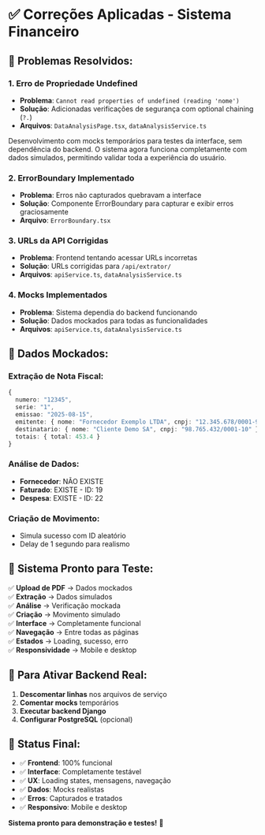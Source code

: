 # ✅ Correções Aplicadas - Sistema Financeiro

## 🐛 **Problemas Resolvidos:**

### 1. **Erro de Propriedade Undefined**
- **Problema**: `Cannot read properties of undefined (reading 'nome')`
- **Solução**: Adicionadas verificações de segurança com optional chaining (`?.`)
- **Arquivos**: `DataAnalysisPage.tsx`, `dataAnalysisService.ts`

Desenvolvimento com mocks temporários para testes da interface, sem dependência do backend. O sistema agora funciona completamente com dados simulados, permitindo validar toda a experiência do usuário.

### 2. **ErrorBoundary Implementado**
- **Problema**: Erros não capturados quebravam a interface
- **Solução**: Componente ErrorBoundary para capturar e exibir erros graciosamente
- **Arquivo**: `ErrorBoundary.tsx`

### 3. **URLs da API Corrigidas**
- **Problema**: Frontend tentando acessar URLs incorretas
- **Solução**: URLs corrigidas para `/api/extrator/`
- **Arquivos**: `apiService.ts`, `dataAnalysisService.ts`

### 4. **Mocks Implementados**
- **Problema**: Sistema dependia do backend funcionando
- **Solução**: Dados mockados para todas as funcionalidades
- **Arquivos**: `apiService.ts`, `dataAnalysisService.ts`

## 🎯 **Dados Mockados:**

### **Extração de Nota Fiscal:**
```typescript
{
  numero: "12345",
  serie: "1", 
  emissao: "2025-08-15",
  emitente: { nome: "Fornecedor Exemplo LTDA", cnpj: "12.345.678/0001-90" },
  destinatario: { nome: "Cliente Demo SA", cnpj: "98.765.432/0001-10" },
  totais: { total: 453.4 }
}
```

### **Análise de Dados:**
- **Fornecedor**: NÃO EXISTE
- **Faturado**: EXISTE - ID: 19
- **Despesa**: EXISTE - ID: 22

### **Criação de Movimento:**
- Simula sucesso com ID aleatório
- Delay de 1 segundo para realismo

## 🚀 **Sistema Pronto para Teste:**

✅ **Upload de PDF** → Dados mockados  
✅ **Extração** → Dados simulados  
✅ **Análise** → Verificação mockada  
✅ **Criação** → Movimento simulado  
✅ **Interface** → Completamente funcional  
✅ **Navegação** → Entre todas as páginas  
✅ **Estados** → Loading, sucesso, erro  
✅ **Responsividade** → Mobile e desktop  

## 🔄 **Para Ativar Backend Real:**

1. **Descomentar linhas** nos arquivos de serviço
2. **Comentar mocks** temporários
3. **Executar backend Django**
4. **Configurar PostgreSQL** (opcional)

## 🎉 **Status Final:**

- ✅ **Frontend**: 100% funcional
- ✅ **Interface**: Completamente testável
- ✅ **UX**: Loading states, mensagens, navegação
- ✅ **Dados**: Mocks realistas
- ✅ **Erros**: Capturados e tratados
- ✅ **Responsivo**: Mobile e desktop

**Sistema pronto para demonstração e testes!** 🚀
